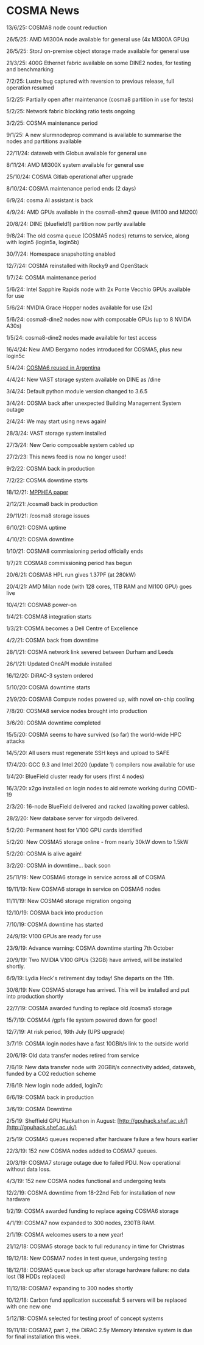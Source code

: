 # COSMA News

13/6/25: COSMA8 node count reduction

26/5/25: AMD MI300A node available for general use (4x MI300A GPUs)

26/5/25: StorJ on-premise object storage made available for general use

21/3/25: 400G Ethernet fabric available on some DINE2 nodes, for testing and benchmarking

7/2/25: Lustre bug captured with reversion to previous release, full operation resumed

5/2/25: Partially open after maintenance (cosma8 partition in use for tests)

5/2/25: Network fabric blocking ratio tests ongoing

3/2/25: COSMA maintenance period

9/1/25: A new slurmnodeprop command is available to summarise the nodes and partitions available

22/11/24: dataweb with Globus available for general use

8/11/24: AMD MI300X system available for general use

25/10/24: COSMA Gitlab operational after upgrade

8/10/24: COSMA maintenance period ends (2 days)

6/9/24: cosma AI assistant is back

4/9/24: AMD GPUs available in the cosma8-shm2 queue (MI100 and MI200)

20/8/24: DINE (bluefield1) partition now partly available

9/8/24: The old cosma queue (COSMA5 nodes) returns to service, along with login5 (login5a, login5b)

30/7/24: Homespace snapshotting enabled

12/7/24: COSMA reinstalled with Rocky9 and OpenStack

1/7/24: COSMA maintenance period

5/6/24: Intel Sapphire Rapids node with 2x Ponte Vecchio GPUs available for use

5/6/24: NVIDIA Grace Hopper nodes available for use (2x)

5/6/24: cosma8-dine2 nodes now with composable GPUs (up to 8 NVIDA A30s)

1/5/24: cosma8-dine2 nodes made available for test access

16/4/24: New AMD Bergamo nodes introduced for COSMA5, plus new login5c

5/4/24: [COSMA6 reused in Argentina](https://ccad.unc.edu.ar/2024/04/05/ccad-le-da-una-segunda-vida-a-cosma6/)

4/4/24: New VAST storage system available on DINE as /dine

3/4/24: Default python module version changed to 3.6.5

3/4/24: COSMA back after unexpected Building Management System outage

2/4/24: We may start using news again!

28/3/24: VAST storage system installed

27/3/24: New Cerio composable system cabled up

27/2/23: This news feed is now no longer used!

9/2/22: COSMA back in production

7/2/22: COSMA downtime starts

18/12/21: [MPPHEA paper](https://ieeexplore.ieee.org/abstract/document/9647952/authors#authors)

2/12/21: /cosma8 back in production

29/11/21: /cosma8 storage issues

6/10/21: COSMA uptime

4/10/21: COSMA downtime

1/10/21: COSMA8 commissioning period officially ends

1/7/21: COSMA8 commissioning period has begun

20/6/21: COSMA8 HPL run gives 1.37PF (at 280kW)

20/4/21: AMD Milan node (with 128 cores, 1TB RAM and MI100 GPU) goes live

10/4/21: COSMA8 power-on

1/4/21: COSMA8 integration starts

1/3/21: COSMA becomes a Dell Centre of Excellence

4/2/21: COSMA back from downtime

28/1/21: COSMA network link severed between Durham and Leeds

26/1/21: Updated OneAPI module installed

16/12/20: DiRAC-3 system ordered

5/10/20: COSMA downtime starts

21/9/20: COSMA8 Compute nodes powered up, with novel on-chip cooling

7/8/20: COSMA8 service nodes brought into production

3/6/20: COSMA downtime completed

15/5/20: COSMA seems to have survived (so far) the world-wide HPC attacks

14/5/20: All users must regenerate SSH keys and upload to SAFE

17/4/20: GCC 9.3 and Intel 2020 (update 1) compilers now available for use

1/4/20: BlueField cluster ready for users (first 4 nodes)

16/3/20: x2go installed on login nodes to aid remote working during COVID-19

2/3/20: 16-node BlueField delivered and racked (awaiting power cables).

28/2/20: New database server for virgodb delivered.

5/2/20: Permanent host for V100 GPU cards identified

5/2/20: New COSMA5 storage online - from nearly 30kW down to 1.5kW

5/2/20: COSMA is alive again!

3/2/20: COSMA in downtime... back soon

25/11/19: New COSMA6 storage in service across all of COSMA

19/11/19: New COSMA6 storage in service on COSMA6 nodes

11/11/19: New COSMA6 storage migration ongoing

12/10/19: COSMA back into production

7/10/19: COSMA downtime has started

24/9/19: V100 GPUs are ready for use

23/9/19: Advance warning: COSMA downtime starting 7th October

20/9/19: Two NVIDIA V100 GPUs (32GB) have arrived, will be installed shortly.

6/9/19: Lydia Heck's retirement day today! She departs on the 11th.

30/8/19: New COSMA5 storage has arrived. This will be installed and put into production shortly

22/7/19: COSMA awarded funding to replace old /cosma5 storage

15/7/19: COSMA4 /gpfs file system powered down for good!

12/7/19: At risk period, 16th July (UPS upgrade)

3/7/19: COSMA login nodes have a fast 10GBit/s link to the outside world

20/6/19: Old data transfer nodes retired from service

7/6/19: New data transfer node with 20GBit/s connectivity added, dataweb, funded by a CO2 reduction scheme

7/6/19: New login node added, login7c

6/6/19: COSMA back in production

3/6/19: COSMA Downtime

2/5/19: Sheffield GPU Hackathon in August: [http://gpuhack.shef.ac.uk/](http://gpuhack.shef.ac.uk/)

2/5/19: COSMA5 queues reopened after hardware failure a few hours earlier

22/3/19: 152 new COSMA nodes added to COSMA7 queues.

20/3/19: COSMA7 storage outage due to failed PDU. Now operational without data loss.

4/3/19: 152 new COSMA nodes functional and undergoing tests

12/2/19: COSMA downtime from 18-22nd Feb for installation of new hardware

1/2/19: COSMA awarded funding to replace ageing COSMA6 storage

4/1/19: COSMA7 now expanded to 300 nodes, 230TB RAM.

2/1/19: COSMA welcomes users to a new year!

21/12/18: COSMA5 storage back to full redunancy in time for Christmas

19/12/18: New COSMA7 nodes in test queue, undergoing testing

18/12/18: COSMA5 queue back up after storage hardware failure: no data lost (18 HDDs replaced)

11/12/18: COSMA7 expanding to 300 nodes shortly

10/12/18: Carbon fund application successful: 5 servers will be replaced with one new one

5/12/18: COSMA selected for testing proof of concept systems

19/11/18: COSMA7, part 2, the DiRAC 2.5y Memory Intensive system is due for final installation this week.
